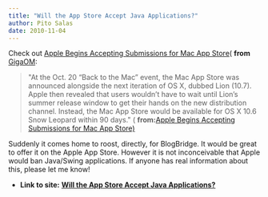 ```yaml
---
title: "Will the App Store Accept Java Applications?"
author: Pito Salas
date: 2010-11-04
---
```




Check out [Apple Begins Accepting Submissions for Mac App
Store](<http://feedproxy.google.com/~r/TheAppleBlog/~3/KhbunzJNK9g/>)(
**from** [GigaOM](<http://feeds.feedburner.com/theappleblog>):

> "At the Oct. 20 “Back to the Mac” event, the Mac App Store was announced
> alongside the next iteration of OS X, dubbed Lion (10.7). Apple then
> revealed that users wouldn’t have to wait until Lion’s summer release window
> to get their hands on the new distribution channel. Instead, the Mac App
> Store would be available for OS X 10.6 Snow Leopard within 90 days." (
> **from:**[Apple Begins Accepting Submissions for Mac App Store)
> ](<http://feedproxy.google.com/~r/TheAppleBlog/~3/KhbunzJNK9g/>)

Suddenly it comes home to roost, directly, for BlogBridge. It would be great
to offer it on the Apple App Store. However it is not inconceivable that Apple
would ban Java/Swing applications. If anyone has real information about this,
please let me know!


* **Link to site:** **[Will the App Store Accept Java Applications?](None)**
